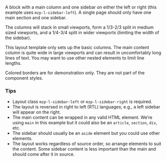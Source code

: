 A block with a main column and one sidebar on either the left or right (this
example uses `mzp-l-sidebar-left`). A single page should only have one main
section and one sidebar.

The columns will stack in small viewports, form a 1/3-2/3 split in medium sized
viewports, and a 1/4-3/4 split in wider viewports (limiting the width of the
sidebar).

This layout template only sets up the basic columns. The main content column is
quite wide in large viewports and can result in uncomfortably long lines of text.
You may want to use other nested elements to limit line lengths.

Colored borders are for demonstration only. They are not part of the component
styles.

### Tips

- Layout class `mzp-l-sidebar-left` or `mzp-l-sidebar-right` is required.
- The layout is reversed in right to left (RTL) languages; e.g., a left sidebar
  will appear on the right.
- The main content can be wrapped in any valid HTML element. We’re using `main`
  in this example but it could also be an `article`, `section`, `div`, etc.
- The sidebar should usually be an `aside` element but you could use other elements.
- The layout works regardless of source order, so arrange elements to suit the
  content. Some sidebar content is less important than the main and should come
  after it in source.
